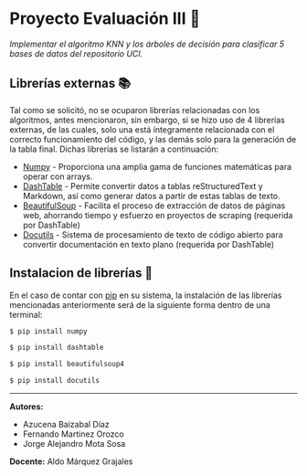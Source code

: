 # Proyecto Evaluación III 🤖

_Implementar el algoritmo KNN y los árboles de decisión para clasificar 5 bases de datos del repositorio UCI._

## Librerías externas 📚

Tal como se solicitó, no se ocuparon librerías relacionadas con los algoritmos, antes mencionaron, sin embargo, si se hizo uso de 4 librerías externas, de las cuales, solo una está íntegramente relacionada con el correcto funcionamiento del código, y las demás solo para la generación de la tabla final. Dichas librerías se listarán a continuación:

* [Numpy](https://numpy.org/) - Proporciona una amplia gama de funciones matemáticas para operar con arrays.
* [DashTable](https://github.com/doakey3/DashTable) - Permite convertir datos a tablas reStructuredText y Markdown, así como generar datos a partir de estas tablas de texto.
* [BeautifulSoup](https://www.crummy.com/software/BeautifulSoup/) - Facilita el proceso de extracción de datos de páginas web, ahorrando tiempo y esfuerzo en proyectos de scraping (requerida por DashTable)
* [Docutils](https://docutils.sourceforge.io/) - Sistema de procesamiento de texto de código abierto para convertir documentación en texto plano (requerida por DashTable)

## Instalacion de librerías 💾

En el caso de contar con [pip](https://pip.pypa.io/en/stable/) en su sistema, la instalación de las librerías mencionadas anteriormente será de la siguiente forma dentro de una terminal:

```bash
$ pip install numpy
```

```bash
$ pip install dashtable
```

```bash
$ pip install beautifulsoup4
```

```bash
$ pip install docutils
```

---
**Autores:**
* Azucena Baizabal Díaz
* Fernando Martinez Orozco
* Jorge Alejandro Mota Sosa

**Docente:** Aldo Márquez Grajales
